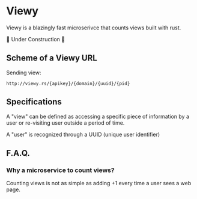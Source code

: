 # Viewy

Viewy is a blazingly fast microserivce that counts views built with rust.

:construction: Under Construction :construction:


## Scheme of a Viewy URL


Sending view:
```
http://viewy.rs/{apikey}/{domain}/{uuid}/{pid}
```

## Specifications

A "view" can be defined as accessing a specific piece of information by a user or 
re-visiting user outside a period of time.

A "user" is recognized through a UUID (unique user identifier)

## F.A.Q.

### Why a microservice to count views?

Counting views is not as simple as adding +1 every time a user sees a web page.
